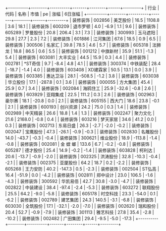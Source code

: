 +----------+--------+----------+-------+--------+------+---------+
|   行业   |  代码  |   名称   | 市值  |   pe   | 涨幅 | 6日涨幅 |
+----------+--------+----------+-------+--------+------+---------+
| 装修装饰 | 002856 | 美芝股份 | 16.5  | 1108.8 | 3.6  |  18.1   |
| 装修装饰 | 600209 | 退市罗顿 |  4.0  |  -6.9  | 1.1  |   9.6   |
| 装修装饰 | 605289 | 罗曼股份 | 20.8  | 206.4  | 3.1  |   7.3   |
| 装修装饰 | 300993 | 玉马遮阳 | 29.8  |  27.7  | 2.3  |   7.2   |
| 装修装饰 | 601886 | 江河集团 | 67.6  |  18.5  | 0.9  |   6.5   |
| 装修装饰 | 300506 |  名家汇  | 39.8  |  78.5  | 4.6  |   5.7   |
| 装修装饰 | 605318 |  法狮龙  | 18.8  |  86.5  | 0.6  |   5.5   |
| 装修装饰 | 001212 | 中旗新材 | 35.9  |  51.1  | -1.3 |   5.4   |
| 装修装饰 | 603081 | 大丰实业 | 44.5  |  15.9  | 0.3  |   4.4   |
| 装修装饰 | 002781 | *ST奇信  |  9.7  |  -8.4  | 4.8  |   4.1   |
| 装修装饰 | 300374 | 中铁装配 | 28.4  | -18.7  | -1.4 |   4.0   |
| 装修装饰 | 603408 | XD建霖家 | 50.5  |  13.1  | 0.0  |   3.9   |
| 装修装饰 | 603385 | 惠达卫浴 | 28.1  | -508.5 | -1.2 |   3.8   |
| 装修装饰 | 603038 | 华立股份 | 17.1  | -287.8 | 0.1  |   3.6   |
| 装修装饰 | 000055 | 方大集团 | 45.4  |  25.9  | 0.7  |   3.4   |
| 装修装饰 | 002084 | 海鸥住工 | 25.9  | -32.6  | -0.8 |   2.6   |
| 装修装饰 | 603929 | 亚翔集成 | 22.5  | 111.2  | 0.3  |   2.6   |
| 装修装饰 | 002963 |  豪尔赛  | 18.1  | -20.8  | 0.0  |   2.1   |
| 装修装饰 | 605155 |  西大门  | 18.6  |  23.8  | -0.1 |   2.1   |
| 装修装饰 | 600193 | 创兴资源 | 24.2  |  75.0  | 0.3  |   1.4   |
| 装修装饰 | 002989 | 中天精装 | 26.6  |  18.8  | 1.4  |   1.3   |
| 装修装饰 | 002247 | 聚力文化 | 21.6  | 2168.0 | -0.8 |   0.4   |
| 装修装饰 | 603216 | 梦天家居 | 34.6  |  41.2  | 0.0  |   0.3   |
| 装修装饰 | 002713 | 东易日盛 | 26.3  |  -2.7  | -2.0 |  -0.2   |
| 装修装饰 | 002047 | 宝鹰股份 | 47.3  | -26.1  | -0.9 |  -0.3   |
| 装修装饰 | 002830 | 名雕股份 | 14.0  | -43.7  | -0.3 |  -0.4   |
| 装修装饰 | 300621 | 维业股份 | 18.9  | -113.8 | -1.4 |  -0.8   |
| 装修装饰 | 002081 | 金 螳 螂 | 133.6 |  6.7   | -0.2 |  -0.8   |
| 装修装饰 | 605287 | 德才股份 | 25.4  |  14.9  | -0.2 |  -1.4   |
| 装修装饰 | 603828 |  柯利达  | 20.6  | -13.7  | -0.9 |  -2.0   |
| 装修装饰 | 002325 | 洪涛股份 | 32.8  | -10.3  | -0.4 |  -2.1   |
| 装修装饰 | 002375 | 亚厦股份 | 64.2  |  18.7  | 0.2  |  -2.2   |
| 装修装饰 | 605268 | 王力安防 | 40.2  | -147.3 | 0.5  |  -2.3   |
| 装修装饰 | 002504 |  ST弘高  | 16.4  | -51.9  | 0.0  |  -4.2   |
| 装修装饰 | 002811 | 郑中设计 | 23.0  | 106.5  | -1.6 |  -4.3   |
| 装修装饰 | 300592 | 华凯易佰 | 42.7  |  30.8  | -3.0 |  -4.7   |
| 装修装饰 | 002822 | 中装建设 | 38.4  | -97.4  | -2.4 |  -5.3   |
| 装修装饰 | 603272 | 联翔股份 | 25.5  |  64.2  | -9.0 |  -5.8   |
| 装修装饰 | 605178 | 时空科技 | 23.3  | -54.0  | 0.1  |  -6.2   |
| 装修装饰 | 002789 | 建艺集团 | 24.3  | 140.5  | -3.1 |  -6.8   |
| 装修装饰 | 603030 | 全筑股份 | 17.1  | -32.1  | -2.0 |  -7.0   |
| 装修装饰 | 002620 | 瑞和股份 | 20.4  |  52.7  | -0.9 |  -7.9   |
| 装修装饰 | 301113 | 雅艺科技 | 27.8  |  35.4  | -2.8 |  -10.2  |
| 装修装饰 | 002482 | 广田集团 | 29.4  |  -9.5  | -5.0 |  -17.3  |
+----------+--------+----------+-------+--------+------+---------+
